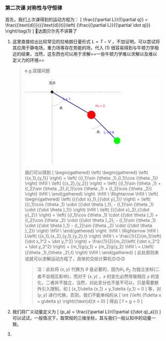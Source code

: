 ### 第二次课  对称性与守恒律

首先，我们上次课得到的运动方程为：
\[
\frac{{\partial L}}{{\partial q}} = \frac{{\text{d}}}{{{\text{d}}t}}\left( {\frac{{\partial L}}{{\partial \dot q}}} \right)\tag{1}
\]
🤔达朗贝尔先不讲算了

1. 这里直接给出比较常见的拉格朗日量形式 $L=T-V$ ，不加证明，可以尝试将其应用于静电场，重力场等存在势能的场，代入 $(1)$ 很容易得到与牛顿力学相近的结果，当然，这东西也可以用于求解==一些牛顿力学难以求解以及难以定义力的环境==

   > e.g.双摆问题
   >
   > <img src="./image-20251021193628521.png" alt="image-20251021193628521" style="zoom:50%;" />
   >
   > 我们可以得到
   > \[
   > \begin{gathered}
   >   \left\{ \begin{gathered}
   >   \left( {{x_1},{y_1}} \right) = \left( {{l_1}\sin {\theta _1},{l_1}\cos {\theta _1}} \right) \hfill \\
   >   \left( {{x_2},{y_2}} \right) = \left( {{l_1}\sin {\theta _1} + {l_2}\sin {\theta _2},{l_1}\cos {\theta _1} + {l_2}\cos {\theta _2}} \right) \hfill \\ 
   > \end{gathered}  \right. \hfill \\
   >    \Rightarrow  \hfill \\
   >   \left\{ \begin{gathered}
   >   \left( {{{\dot x}_1},{{\dot y}_1}} \right) = \left( {{l_1}\cos {\theta _1} \cdot {{\dot \theta }_1}, - {l_1}\sin {\theta _1} \cdot {{\dot \theta }_1}} \right) \hfill \\
   >   \left( {{{\dot x}_2},{{\dot y}_2}} \right) = \left( {{l_1}\cos {\theta _1} \cdot {{\dot \theta }_1} + {l_2}\cos {\theta _2} \cdot {{\dot \theta }_2}, - {l_1}\sin {\theta _1} \cdot {{\dot \theta }_1} - {l_2}\sin {\theta _2} \cdot {{\dot \theta }_2}} \right) \hfill \\ 
   > \end{gathered}  \right. \hfill \\
   >    \Rightarrow  \hfill \\
   >   L\left( {{x_1},{x_2},{y_1},{y_2},t} \right) \hfill \\
   >    = \frac{1}{2}{m_1}\left( {\dot x_1^2 + \dot y_1^2} \right) + \frac{1}{2}{m_2}\left( {\dot x_2^2 + \dot y_2^2} \right) + {m_1}g{y_1} + {m_2}g{y_2} \hfill \\
   >    = L\left( {{\theta _1},{\theta _2},t} \right) \hfill \\ 
   > \end{gathered}
   > \]
   > 此处原则来说就可以求解运动方程了，具体的交给计算机😊😊😊
   >
   > > 注：此处将 $(x,y)$ 代换为 $\theta$ 是必要的，因为$\theta_1,\theta_2$ 为独立坐标(二者不会相互影响)，而对于 $(x,y)$ ，$x$ 的变化必然导致相应 $y$ 的变化，二者并不独立，当然，对此变分也不是不可以，只是需要额外引入限制，如
   > > \[
   > > {x_1}\delta {x_1} + y_1\delta {y_1} = 0
   > > \]
   > > 等，对 $(y,\dot y)$ 进行代换，否则，我们不能单纯的从
   > > \[
   > > \int {\left( {f\delta x + g\delta y} \right){\text{d}}t = 0} 
   > > \]
   > > 得出
   > > \[
   > > f = g = 0
   > > \]

2. 我们将广义动量定义为
   \[
   {p_a} = \frac{{\partial L}}{{\partial {{\dot q}_a}}}
   \]
   可以试试，一般情况下，取常规的三维坐标，其与我们一般认知中的动量一致。

3. 

